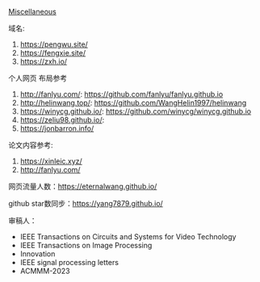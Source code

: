 [Miscellaneous](./Miscellaneous.md)

域名:
1. https://pengwu.site/
2. https://fengxie.site/
3. https://zxh.io/

个人网页 布局参考

1. http://fanlyu.com/: https://github.com/fanlyu/fanlyu.github.io
2. http://helinwang.top/: https://github.com/WangHelin1997/helinwang
3. https://winycg.github.io/: https://github.com/winycg/winycg.github.io
4. https://zeliu98.github.io/:
5. https://jonbarron.info/

论文内容参考:

1. https://xinleic.xyz/
2. http://fanlyu.com/

网页流量人数：https://eternalwang.github.io/

github star数同步：https://yang7879.github.io/

审稿人：
- IEEE Transactions on Circuits and Systems for Video Technology
- IEEE Transactions on Image Processing
- Innovation
- IEEE signal processing letters
- ACMMM-2023 






